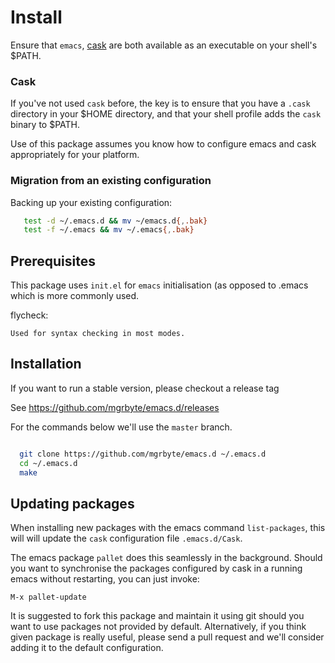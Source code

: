 # Install
Ensure that ``emacs``, [cask][1] are both
available as an executable on your shell's $PATH.

### Cask
If you've not used ``cask`` before, the key is to ensure that you have
a ``.cask`` directory in your $HOME directory, and that your shell
profile adds the ``cask`` binary to $PATH.

Use of this package assumes you know how to configure emacs and cask
appropriately for your platform.


### Migration from an existing configuration
Backing up your existing configuration:

```bash
   test -d ~/.emacs.d && mv ~/emacs.d{,.bak}
   test -f ~/.emacs && mv ~/.emacs{,.bak}
```

## Prerequisites
This package uses ``init.el`` for ``emacs`` initialisation (as opposed
to .emacs which is more commonly used.

flycheck:

    Used for syntax checking in most modes.

## Installation
If you want to run a stable version, please checkout a release tag

See https://github.com/mgrbyte/emacs.d/releases

For the commands below we'll use the ``master`` branch.

```bash

  git clone https://github.com/mgrbyte/emacs.d ~/.emacs.d
  cd ~/.emacs.d
  make
```

## Updating packages
When installing new packages with the emacs command ``list-packages``,
this will will update the ``cask`` configuration file
``.emacs.d/Cask``.

The emacs package ``pallet`` does this seamlessly
in the background.  Should you want to synchronise the packages
configured by cask in a running emacs without restarting, you can just
invoke:

   ``M-x pallet-update``

It is suggested to fork this package and maintain it using git should
you want to use packages not provided by default.  Alternatively, if
you think given package is really useful, please send a pull request
and we'll consider adding it to the default configuration.


[1]: https://github.com/cask/cask

